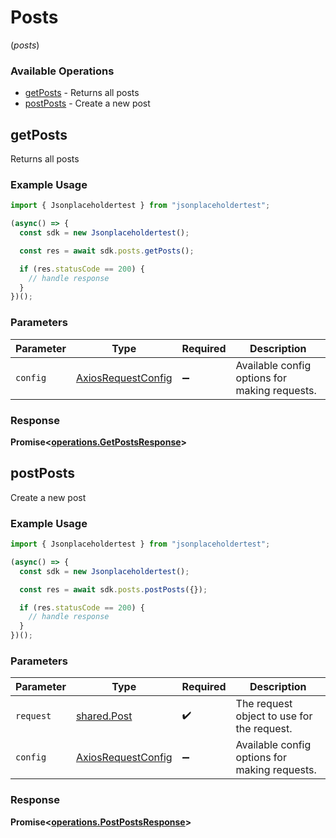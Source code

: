# Posts
(*posts*)

### Available Operations

* [getPosts](#getposts) - Returns all posts
* [postPosts](#postposts) - Create a new post

## getPosts

Returns all posts

### Example Usage

```typescript
import { Jsonplaceholdertest } from "jsonplaceholdertest";

(async() => {
  const sdk = new Jsonplaceholdertest();

  const res = await sdk.posts.getPosts();

  if (res.statusCode == 200) {
    // handle response
  }
})();
```

### Parameters

| Parameter                                                    | Type                                                         | Required                                                     | Description                                                  |
| ------------------------------------------------------------ | ------------------------------------------------------------ | ------------------------------------------------------------ | ------------------------------------------------------------ |
| `config`                                                     | [AxiosRequestConfig](https://axios-http.com/docs/req_config) | :heavy_minus_sign:                                           | Available config options for making requests.                |


### Response

**Promise<[operations.GetPostsResponse](../../models/operations/getpostsresponse.md)>**


## postPosts

Create a new post

### Example Usage

```typescript
import { Jsonplaceholdertest } from "jsonplaceholdertest";

(async() => {
  const sdk = new Jsonplaceholdertest();

  const res = await sdk.posts.postPosts({});

  if (res.statusCode == 200) {
    // handle response
  }
})();
```

### Parameters

| Parameter                                                    | Type                                                         | Required                                                     | Description                                                  |
| ------------------------------------------------------------ | ------------------------------------------------------------ | ------------------------------------------------------------ | ------------------------------------------------------------ |
| `request`                                                    | [shared.Post](../../models/shared/post.md)                   | :heavy_check_mark:                                           | The request object to use for the request.                   |
| `config`                                                     | [AxiosRequestConfig](https://axios-http.com/docs/req_config) | :heavy_minus_sign:                                           | Available config options for making requests.                |


### Response

**Promise<[operations.PostPostsResponse](../../models/operations/postpostsresponse.md)>**

